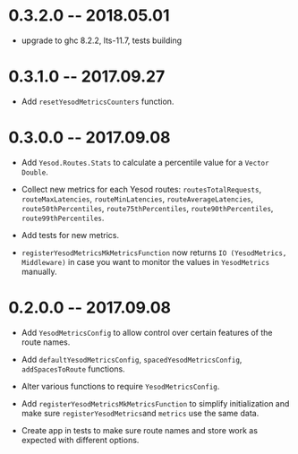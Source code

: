 
# 0.3.2.0 -- 2018.05.01
* upgrade to ghc 8.2.2, lts-11.7, tests building

# 0.3.1.0 -- 2017.09.27
* Add `resetYesodMetricsCounters` function.

# 0.3.0.0 -- 2017.09.08

* Add `Yesod.Routes.Stats` to calculate a percentile value for a `Vector Double`.

* Collect new metrics for each Yesod routes: `routesTotalRequests`, 
  `routeMaxLatencies`, `routeMinLatencies`, `routeAverageLatencies`, 
  `route50thPercentiles`, `route75thPercentiles`, `route90thPercentiles`, 
  `route99thPercentiles`.

* Add tests for new metrics.

* `registerYesodMetricsMkMetricsFunction` now returns 
  `IO (YesodMetrics, Middleware)` in case you want to monitor the values in 
  `YesodMetrics` manually.

# 0.2.0.0 -- 2017.09.08

* Add `YesodMetricsConfig` to allow control over certain features of the route 
  names.

* Add `defaultYesodMetricsConfig`, `spacedYesodMetricsConfig`, 
  `addSpacesToRoute` functions.

* Alter various functions to require `YesodMetricsConfig`.

* Add `registerYesodMetricsMkMetricsFunction` to simplify initialization and 
  make sure `registerYesodMetrics`and `metrics` use the same data.

* Create app in tests to make sure route names and store work as expected with 
  different options.
